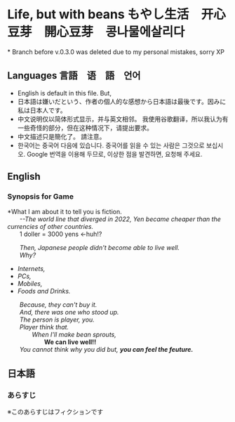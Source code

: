# Life, but with beans もやし生活　开心豆芽　開心豆芽　콩나물에살리다
\* Branch before v.0.3.0 was deleted due to my personal mistakes, sorry XP
## Languages 言語　语　語　언어
- English is default in this file. But, 
- 日本語は嫌いだという、作者の個人的な感想から日本語は最後です。因みに私は日本人です。
- 中文说明仅以简体形式显示，并与英文相邻。 我使用谷歌翻译，所以我认为有一些奇怪的部分，但在这种情况下，请提出要求。
- 中文描述只是簡化了。 請注意。
- 한국어는 중국어 다음에 있습니다. 중국어를 읽을 수 있는 사람은 그것으로 보십시오. Google 번역을 이용해 두므로, 이상한 점을 발견하면, 요청해 주세요.
  
## English
### Synopsis for Game
\*What I am about it to tell you is fiction.  
&emsp;&emsp;*--The world line that diverged in 2022, Yen became cheaper than the currencies of other countries.*  
&emsp;&emsp;1 doller = 3000 yens <-huh!?  
  
&emsp;&emsp;*Then, Japanese people didn't become able to live well.*  
&emsp;&emsp;*Why?*  

- *Internets,*
- *PCs,*
- *Mobiles,*
- *Foods and Drinks.*

&emsp;&emsp;*Because, they can't buy it.*  
&emsp;&emsp;*And, there was one who stood up.*  
&emsp;&emsp;*The person is player, you.*  
&emsp;&emsp;*Player think that.*  
&emsp;&emsp;*&emsp;&emsp;When I'll make bean sprouts,*  
&emsp;&emsp;&emsp;&emsp;&emsp;&emsp;**We can live well!!**  
&emsp;&emsp;*You cannot think why you did but, **you can feel the feuture.***

## 日本語
### あらすじ
※このあらすじはフィクションです